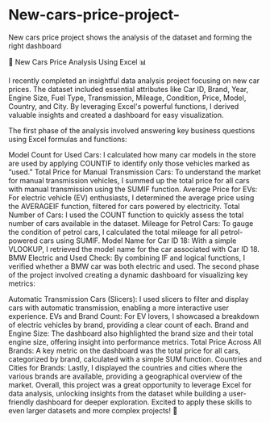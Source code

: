# New-cars-price-project-
New cars price project  shows the analysis of the dataset and forming the right dashboard



🚗 New Cars Price Analysis Using Excel 📊

I recently completed an insightful data analysis project focusing on new car prices. The dataset included essential attributes like Car ID, Brand, Year, Engine Size, Fuel Type, Transmission, Mileage, Condition, Price, Model, Country, and City. By leveraging Excel's powerful functions, I derived valuable insights and created a dashboard for easy visualization.

The first phase of the analysis involved answering key business questions using Excel formulas and functions:

Model Count for Used Cars: I calculated how many car models in the store are used by applying COUNTIF to identify only those vehicles marked as “used.”
Total Price for Manual Transmission Cars: To understand the market for manual transmission vehicles, I summed up the total price for all cars with manual transmission using the SUMIF function.
Average Price for EVs: For electric vehicle (EV) enthusiasts, I determined the average price using the AVERAGEIF function, filtered for cars powered by electricity.
Total Number of Cars: I used the COUNT function to quickly assess the total number of cars available in the dataset.
Mileage for Petrol Cars: To gauge the condition of petrol cars, I calculated the total mileage for all petrol-powered cars using SUMIF.
Model Name for Car ID 18: With a simple VLOOKUP, I retrieved the model name for the car associated with Car ID 18.
BMW Electric and Used Check: By combining IF and logical functions, I verified whether a BMW car was both electric and used.
The second phase of the project involved creating a dynamic dashboard for visualizing key metrics:

Automatic Transmission Cars (Slicers): I used slicers to filter and display cars with automatic transmission, enabling a more interactive user experience.
EVs and Brand Count: For EV lovers, I showcased a breakdown of electric vehicles by brand, providing a clear count of each.
Brand and Engine Size: The dashboard also highlighted the brand size and their total engine size, offering insight into performance metrics.
Total Price Across All Brands: A key metric on the dashboard was the total price for all cars, categorized by brand, calculated with a simple SUM function.
Countries and Cities for Brands: Lastly, I displayed the countries and cities where the various brands are available, providing a geographical overview of the market.
Overall, this project was a great opportunity to leverage Excel for data analysis, unlocking insights from the dataset while building a user-friendly dashboard for deeper exploration. Excited to apply these skills to even larger datasets and more complex projects! 🚀
